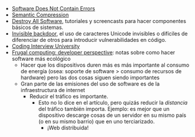 -   [Software Does Not Contain Errors](https://tuukkapensala.com/files/software_does_not_contain_errors.txt)
-   [Semantic Compression](https://caseymuratori.com/blog_0015)
-   [Destroy All Software](https://www.destroyallsoftware.com/screencasts), tutoriales y screencasts para hacer componentes básicos de sistemas.
-   [Invisible backdoor](https://certitude.consulting/blog/en/invisible-backdoor/), el uso de caracteres Unicode invisibles o difíciles de diferenciar de otros para introducir vulnerabilidades en código.
-   [Coding Interview University](https://github.com/jwasham/coding-interview-university)
-   [Frugal computing: developer perspective](https://wimvanderbauwhede.github.io/articles/frugal-computing-developer/): notas sobre como hacer software más ecológico
    -   Hacer que los dispositivos duren más es más importante al consumo de energía (osea: soporte de software > consumo de recursos de hardware) pero las dos cosas siguen siendo importantes
    -   Gran parte de las emisiones del uso de software es de la infraestructura de internet
        -   Reducir el tráfico es importante.
            -   Esto no lo dice en el artículo, pero quizás reducir la _distancia_ del tráfico también importa. Ejemplo: es mejor que un dispositivo descarge cosas de un servidor en su mismo país (o en su mismo barrio) que en uno terciarizado.
                -   ¡Web distribuida!
